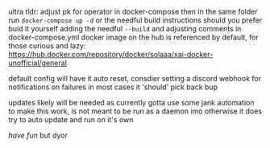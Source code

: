 ultra tldr:
adjust pk for operator in docker-compose
then in the same folder run ```docker-compose up -d``` or the needful build instructions should you prefer buid it yourself adding the needful ```--build``` and adjusting comments in docker-compose.yml
docker image on the hub is referenced by default, for those curious and lazy: https://hub.docker.com/repository/docker/solaaa/xai-docker-unofficial/general


default config will have it auto reset, consdier setting a discord webhook for notifications on failures
in most cases it 'should' pick back bup

updates likely will be needed as currently gotta use some jank automation to make this work, is not meant to be run as a daemon imo
otherwise it does try to auto update and run on it's own

*have fun* but dyor